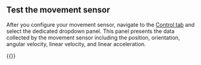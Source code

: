 ## Test the movement sensor

After you configure your movement sensor, navigate to the [Control tab](/manage/fleet/robots/#control) and select the dedicated dropdown panel.
This panel presents the data collected by the movement sensor including the position, orientation, angular velocity, linear velocity, and linear acceleration.

{{<imgproc src="/components/movement-sensor/movement-sensor-control-tab.png" resize="800x" declaredimensions=true alt="The movement sensor component in the control tab">}}
